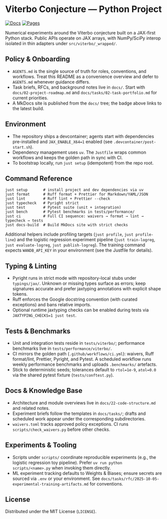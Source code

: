 # Viterbo Conjecture — Python Project

[![Docs](https://github.com/JoernStoehler/msc-math-viterbo/actions/workflows/docs.yml/badge.svg)](https://github.com/JoernStoehler/msc-math-viterbo/actions/workflows/docs.yml)
[![Pages](https://img.shields.io/badge/docs-GitHub%20Pages-blue?logo=github)](https://joernstoehler.github.io/msc-math-viterbo)

Numerical experiments around the Viterbo conjecture built on a JAX-first Python stack. Public APIs
operate on JAX arrays, with NumPy/SciPy interop isolated in thin adapters under
`src/viterbo/_wrapped/`.

## Policy & Onboarding

- `AGENTS.md` is the single source of truth for roles, conventions, and workflows. Treat this README
  as a convenience overview and defer to `AGENTS.md` whenever guidance differs.
- Task briefs, RFCs, and background notes live in `docs/`. Start with `docs/02-project-roadmap.md`
  and `docs/tasks/02-task-portfolio.md` for current priorities.
- A MkDocs site is published from the `docs/` tree; the badge above links to the latest build.

## Environment

- The repository ships a devcontainer; agents start with dependencies pre-installed and
  `JAX_ENABLE_X64=1` enabled (see `.devcontainer/post-start.sh`).
- Dependency management uses `uv`. The `Justfile` wraps common workflows and keeps the golden path
  in sync with CI.
- To bootstrap locally, run `just setup` (idempotent) from the repo root.

## Command Reference

```
just setup       # install project and dev dependencies via uv
just format      # Ruff format + Prettier for Markdown/YAML/JSON
just lint        # Ruff lint + Prettier --check
just typecheck   # Pyright strict
just test        # Pytest suite (unit + integration)
just bench       # Pytest benchmarks in tests/performance/
just ci          # Full CI sequence: waivers → format → lint → typecheck → tests
just docs-build  # Build MkDocs site with strict checks
```

Additional helpers include profiling targets (`just profile`, `just profile-line`) and the logistic
regression experiment pipeline (`just train-logreg`, `just evaluate-logreg`, `just publish-logreg`).
The training command expects `WANDB_API_KEY` in your environment (see the Justfile for details).

## Typing & Linting

- Pyright runs in strict mode with repository-local stubs under `typings/jax/`. Unknown or missing
  types surface as errors; keep signatures accurate and prefer jaxtyping annotations with explicit
  shape tokens.
- Ruff enforces the Google docstring convention (with curated exceptions) and bans relative imports.
- Optional runtime jaxtyping checks can be enabled during tests via `JAXTYPING_CHECKS=1 just test`.

## Tests & Benchmarks

- Unit and integration tests reside in `tests/viterbo/`; performance benchmarks live in
  `tests/performance/viterbo/`.
- CI mirrors the golden path (`.github/workflows/ci.yml`): waivers, Ruff format/lint, Prettier,
  Pyright, and Pytest. A scheduled workflow runs weekly performance benchmarks and uploads
  `.benchmarks/` artefacts.
- Stick to deterministic seeds; tolerances default to `rtol=1e-9`, `atol=0.0` via the shared pytest
  fixture (`tests/conftest.py`).

## Docs & Knowledge Base

- Architecture and module overviews live in `docs/22-code-structure.md` and related notes.
- Experiment briefs follow the templates in `docs/tasks/`; drafts and scheduled work appear under
  the corresponding subdirectories.
- `waivers.toml` tracks approved policy exceptions. CI runs `scripts/check_waivers.py` before other
  checks.

## Experiments & Tooling

- Scripts under `scripts/` coordinate reproducible experiments (e.g., the logistic regression toy
  pipeline). Prefer `uv run python scripts/<name>.py` when invoking them directly.
- ML experiment tracking defaults to Weights & Biases; ensure secrets are sourced via `.env` or your
  environment. See `docs/tasks/rfc/2025-10-05-experimental-training-artifacts.md` for conventions.

## License

Distributed under the MIT License (`LICENSE`).
